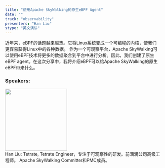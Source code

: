 ```yaml
---
title: "使用Apache SkyWalking的原生eBPF Agent"
date: "" 
track: "observability"
presenters: "Han Liu"
stype: "英文演讲"
---
```

近年来，eBPF的话题越来越热。它将Linux系统变成一个可编程的内核，使我们更容易获得Linux中的各种数据。
作为一个可观察平台，Apache SkyWalking可以使用eBPF技术将更多的数据聚合到平台中进行分析。因此，我们创建了原生eBPF agent。在这次分享中，我将介绍eBPF可以给Apache SkyWalking的原生eBPF带来什么。
 ### Speakers: 
 <img src="images/speaker/1000.png" width="200" /><br>Han Liu: Tetrate, Tetrate Engineer，专注于可观察性的研发。前滴滴公司高级工程师。
Apache SkyWalking Committer和PMC成员。

 
